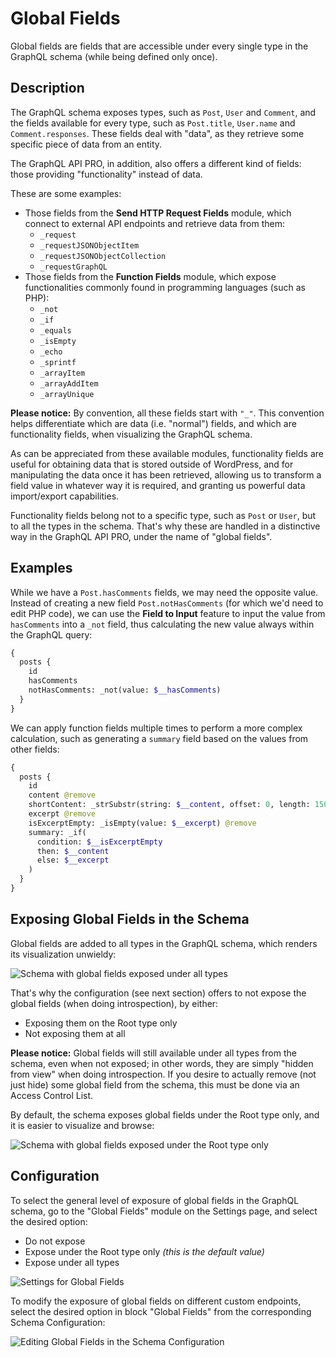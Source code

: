 # Global Fields

Global fields are fields that are accessible under every single type in the GraphQL schema (while being defined only once).

## Description

The GraphQL schema exposes types, such as `Post`, `User` and `Comment`, and the fields available for every type, such as `Post.title`, `User.name` and `Comment.responses`. These fields deal with "data", as they retrieve some specific piece of data from an entity.

The GraphQL API PRO, in addition, also offers a different kind of fields: those providing "functionality" instead of data.

These are some examples:

- Those fields from the **Send HTTP Request Fields** module, which connect to external API endpoints and retrieve data from them:
  - `_request`
  - `_requestJSONObjectItem`
  - `_requestJSONObjectCollection`
  - `_requestGraphQL`
- Those fields from the **Function Fields** module, which expose functionalities commonly found in programming languages (such as PHP):
  - `_not`
  - `_if`
  - `_equals`
  - `_isEmpty`
  - `_echo`
  - `_sprintf`
  - `_arrayItem`
  - `_arrayAddItem`
  - `_arrayUnique`

**Please notice:** By convention, all these fields start with `"_"`. This convention helps differentiate which are data (i.e. "normal") fields, and which are functionality fields, when visualizing the GraphQL schema.

As can be appreciated from these available modules, functionality fields are useful for obtaining data that is stored outside of WordPress, and for manipulating the data once it has been retrieved, allowing us to transform a field value in whatever way it is required, and granting us powerful data import/export capabilities.

Functionality fields belong not to a specific type, such as `Post` or `User`, but to all the types in the schema. That's why these are handled in a distinctive way in the GraphQL API PRO, under the name of "global fields".

## Examples

While we have a `Post.hasComments` fields, we may need the opposite value. Instead of creating a new field `Post.notHasComments` (for which we'd need to edit PHP code), we can use the **Field to Input** feature to input the value from `hasComments` into a `_not` field, thus calculating the new value always within the GraphQL query:

```graphql
{
  posts {
    id
    hasComments
    notHasComments: _not(value: $__hasComments)
  }
}
```

We can apply function fields multiple times to perform a more complex calculation, such as generating a `summary` field based on the values from other fields:

```graphql
{
  posts {
    id
    content @remove
    shortContent: _strSubstr(string: $__content, offset: 0, length: 150) @remove
    excerpt @remove
    isExcerptEmpty: _isEmpty(value: $__excerpt) @remove
    summary: _if(
      condition: $__isExcerptEmpty
      then: $__content
      else: $__excerpt
    )
  }
}
```

## Exposing Global Fields in the Schema

Global fields are added to all types in the GraphQL schema, which renders its visualization unwieldy:

![Schema with global fields exposed under all types](../../images/schema-with-global-fields-under-all-types.png "Schema with global fields exposed under all types")

That's why the configuration (see next section) offers to not expose the global fields (when doing introspection), by either:

- Exposing them on the Root type only
- Not exposing them at all

**Please notice:** Global fields will still available under all types from the schema, even when not exposed; in other words, they are simply "hidden from view" when doing introspection. If you desire to actually remove (not just hide) some global field from the schema, this must be done via an Access Control List.

By default, the schema exposes global fields under the Root type only, and it is easier to visualize and browse:

![Schema with global fields exposed under the Root type only](../../images/schema-with-global-fields-under-root-type-only.png "Schema with global fields exposed under the Root type only")

## Configuration

To select the general level of exposure of global fields in the GraphQL schema, go to the "Global Fields" module on the Settings page, and select the desired option:

- Do not expose
- Expose under the Root type only _(this is the default value)_
- Expose under all types

![Settings for Global Fields](../../images/settings-global-fields.png "Settings for Global Fields")

To modify the exposure of global fields on different custom endpoints, select the desired option in block "Global Fields" from the corresponding Schema Configuration:

![Editing Global Fields in the Schema Configuration](../../images/schema-config-global-fields.png "Editing Global Fields in the Schema Configuration")
